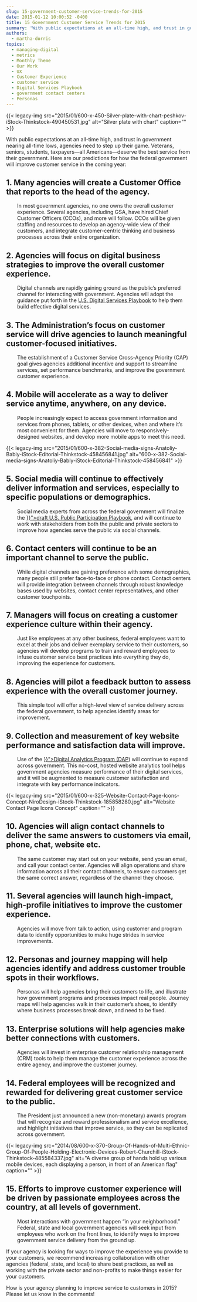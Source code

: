 ```yaml
---
slug: 15-government-customer-service-trends-for-2015
date: 2015-01-12 10:00:52 -0400
title: 15 Government Customer Service Trends for 2015
summary: 'With public expectations at an all-time high, and trust in government nearing all-time lows, agencies need to step up their game. Veterans, seniors, students, taxpayers&mdash;all Americans&mdash;deserve the best service from their government. Here are our predictions for how the federal government will improve customer service in the coming year: 1. Many agencies will create a'
authors:
  - martha-dorris
topics:
  - managing-digital
  - metrics
  - Monthly Theme
  - Our Work
  - UX
  - Customer Experience
  - customer service
  - Digital Services Playbook
  - government contact centers
  - Personas
---
```


{{< legacy-img src="2015/01/600-x-450-Silver-plate-with-chart-peshkov-iStock-Thinkstock-490450531.jpg" alt="Silver plate with chart" caption="" >}} 

With public expectations at an all-time high, and trust in government nearing all-time lows, agencies need to step up their game. Veterans, seniors, students, taxpayers—all Americans—deserve the best service from their government. Here are our predictions for how the federal government will improve customer service in the coming year:

## 1. Many agencies will create a Customer Office that reports to the head of the agency.

<p style="padding-left: 30px;">
  In most government agencies, no one owns the overall customer experience. Several agencies, including GSA, have hired Chief Customer Officers (CCOs), and more will follow. CCOs will be given staffing and resources to develop an agency-wide view of their customers, and integrate customer-centric thinking and business processes across their entire organization.
</p>

## 2. Agencies will focus on digital business strategies to improve the overall customer experience.

<p style="padding-left: 30px;">
  Digital channels are rapidly gaining ground as the public’s preferred channel for interacting with government. Agencies will adopt the guidance put forth in the <a href="https://playbook.cio.gov/">U.S. Digital Services Playbook</a> to help them build effective digital services.
</p>

## 3. The Administration’s focus on customer service will drive agencies to launch meaningful customer-focused initiatives.

<p style="padding-left: 30px;">
  The establishment of a Customer Service Cross-Agency Priority (CAP) goal gives agencies additional incentive and support to streamline services, set performance benchmarks, and improve the government customer experience.
</p>

## 4. Mobile will accelerate as a way to deliver service anytime, anywhere, on any device.

<p style="padding-left: 30px;">
  People increasingly expect to access government information and services from phones, tablets, or other devices, when and where it’s most convenient for them. Agencies will move to responsively-designed websites, and develop more mobile apps to meet this need.
</p>

{{< legacy-img src="2015/01/600-x-382-Social-media-signs-Anatoliy-Babiy-iStock-Editorial-Thinkstock-458456841.jpg" alt="600-x-382-Social-media-signs-Anatoliy-Babiy-iStock-Editorial-Thinkstock-458456841" >}}

## 5. Social media will continue to effectively deliver information and services, especially to specific populations or demographics.

<p style="padding-left: 30px;">
  Social media experts from across the federal government will finalize the <a title="3rd U.S. Public Participation Playbook Draft Released This Month" href="{{< link "2014-12-17-3rd-u-s-public-participation-playbook-draft-released-this-month.md" >}}">draft U.S. Public Participation Playbook</a>, and will continue to work with stakeholders from both the public and private sectors to improve how agencies serve the public via social channels.
</p>

## 6. Contact centers will continue to be an important channel to serve the public.

<p style="padding-left: 30px;">
  While digital channels are gaining preference with some demographics, many people still prefer face-to-face or phone contact. Contact centers will provide integration between channels through robust knowledge bases used by websites, contact center representatives, and other customer touchpoints.
</p>

## 7. Managers will focus on creating a customer experience culture within their agency.

<p style="padding-left: 30px;">
  Just like employees at any other business, federal employees want to excel at their jobs and deliver exemplary service to their customers, so agencies will develop programs to train and reward employees to infuse customer service best practices into everything they do, improving the experience for customers.
</p>

## 8. Agencies will pilot a feedback button to assess experience with the overall customer journey.

<p style="padding-left: 30px;">
  This simple tool will offer a high-level view of service delivery across the federal government, to help agencies identify areas for improvement.
</p>

## 9. Collection and measurement of key website performance and satisfaction data will improve.

<p style="padding-left: 30px;">
  Use of the <a title="DAP: Digital Analytics Program" href="{{< link "dap.md" >}}">Digital Analytics Program (DAP</a>) will continue to expand across government. This no-cost, hosted website analytics tool helps government agencies measure performance of their digital services, and it will be augmented to measure customer satisfaction and integrate with key performance indicators.
</p> {{< legacy-img src="2015/01/600-x-325-Website-Contact-Page-Icons-Concept-NiroDesign-iStock-Thinkstock-185858280.jpg" alt="Website Contact Page Icons Concept" caption="" >}} 

## 10. Agencies will align contact channels to deliver the same answers to customers via email, phone, chat, website etc.

<p style="padding-left: 30px;">
  The same customer may start out on your website, send you an email, and call your contact center. Agencies will align operations and share information across all their contact channels, to ensure customers get the same correct answer, regardless of the channel they choose.
</p>

## 11. Several agencies will launch high-impact, high-profile initiatives to improve the customer experience.

<p style="padding-left: 30px;">
  Agencies will move from talk to action, using customer and program data to identify opportunities to make huge strides in service improvements.
</p>

## 12. Personas and journey mapping will help agencies identify and address customer trouble spots in their workflows.

<p style="padding-left: 30px;">
  Personas will help agencies bring their customers to life, and illustrate how government programs and processes impact real people. Journey maps will help agencies walk in their customer’s shoes, to identify where business processes break down, and need to be fixed.
</p>

## 13. Enterprise solutions will help agencies make better connections with customers.

<p style="padding-left: 30px;">
  Agencies will invest in enterprise customer relationship management (CRM) tools to help them manage the customer experience across the entire agency, and improve the customer journey.
</p>

## 14. Federal employees will be recognized and rewarded for delivering great customer service to the public.

<p style="padding-left: 30px;">
  The President just announced a new (non-monetary) awards program that will recognize and reward professionalism and service excellence, and highlight initiatives that improve service, so they can be replicated across government.
</p> {{< legacy-img src="2014/08/600-x-370-Group-Of-Hands-of-Multi-Ethnic-Group-Of-People-Holding-Electronic-Devices-Robert-Churchill-iStock-Thinkstock-485584337.jpg" alt="A diverse group of hands hold up various mobile devices, each displaying a person, in front of an American flag" caption="" >}} 

## 15. Efforts to improve customer experience will be driven by passionate employees across the country, at all levels of government.

<p style="padding-left: 30px;">
  Most interactions with government happen &#8220;in your neighborhood.&#8221; Federal, state and local government agencies will seek input from employees who work on the front lines, to identify ways to improve government service delivery from the ground up.
</p>

If your agency is looking for ways to improve the experience you provide to your customers, we recommend increasing collaboration with other agencies (federal, state, and local) to share best practices, as well as working with the private sector and non-profits to make things easier for your customers.

How is your agency planning to improve service to customers in 2015? Please let us know in the comments!